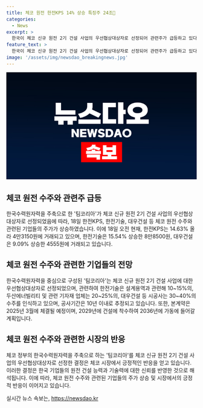 ```yaml
---
title: 체코 원전 한전KPS 14% 상승 특징주 24조
categories:
  - News
excerpt: >
  한국이 체코 신규 원전 2기 건설 사업의 우선협상대상자로 선정되어 관련주가 급등하고 있다. 한국수력원자력을 주축으로 한전기술, 한국원자력연료, 한전KPS, 두산에너빌리티, 대우건설 등이 팀코리아를 꾸려 수주전을 진행했으며, 관련 기자재 업체들은 20~25%, 시공사는 30~40%의 수주를 인식하고 있다. 계약은 2025년 3월에 체결되며, 건설은 2029년에 착수해 2036년 가동될 예정이다. 관련주인 한전KPS, 한전기술, 대우건설 등은 큰 상승세를 보이고 있다. (150자)
feature_text: >
  한국이 체코 신규 원전 2기 건설 사업의 우선협상대상자로 선정되어 관련주가 급등하고 있다. 한국수력원자력을 주축으로 한전기술, 한국원자력연료, 한전KPS, 두산에너빌리티, 대우건설 등이 팀코리아를 꾸려 수주전을 진행했으며, 관련 기자재 업체들은 20~25%, 시공사는 30~40%의 수주를 인식하고 있다. 계약은 2025년 3월에 체결되며, 건설은 2029년에 착수해 2036년 가동될 예정이다. 관련주인 한전KPS, 한전기술, 대우건설 등은 큰 상승세를 보이고 있다. (150자)
image: '/assets/img/newsdao_breakingnews.jpg'
---
```


<p><img src="/assets/img/newsdao_breakingnews.jpg" alt="pcversion 속보" /></p>

<h2 data-ke-size="size26">체코 원전 수주와 관련주 급등</h2>

<p>한국수력원자력을 주축으로 한 '팀코리아'가 체코 신규 원전 2기 건설 사업의 우선협상대상자로 선정되었음에 따라, 18일 한전KPS, 한전기술, 대우건설 등 체코 원전 수주와 관련된 기업들의 주가가 상승하였습니다. 이에 18일 오전 현재, 한전KPS는 14.63% 올라 4만3150원에 거래되고 있으며, 한전기술은 15.54% 상승한 8만8500원, 대우건설은 9.09% 상승한 4555원에 거래되고 있습니다.</p>

<h2 data-ke-size="size26">체코 원전 수주와 관련한 기업들의 전망</h2>

<p>한국수력원자력을 중심으로 구성된 '팀코리아'는 체코 신규 원전 2기 건설 사업에 대한 우선협상대상자로 선정되었으며, 관련하여 한전기술은 설계용역과 관련해 10~15%의, 두산에너빌리티 및 관련 기자재 업체는 20~25%의, 대우건설 등 시공사는 30~40%의 수주를 인식하고 있으며, 공사기간은 10년 이내로 추정되고 있습니다. 또한, 본계약은 2025년 3월에 체결될 예정이며, 2029년에 건설에 착수하여 2036년에 가동에 들어갈 계획입니다.</p>

<h2 data-ke-size="size26">체코 원전 수주와 관련한 시장의 반응</h2>

<p>체코 정부의 한국수력원자력을 주축으로 하는 '팀코리아'를 체코 신규 원전 2기 건설 사업의 우선협상대상자로 선정한 결정은 체코 시장에서 긍정적인 반응을 얻고 있습니다. 이러한 결정은 한국 기업들의 원전 건설 능력과 기술력에 대한 신뢰를 반영한 것으로 해석됩니다. 이에 따라, 체코 원전 수주와 관련된 기업들의 주가 상승 및 시장에서의 긍정적 반응이 이어지고 있습니다.</p>
실시간 뉴스 속보는, <a href="https://newsdao.kr" rel="dofollow">https://newsdao.kr</a>



